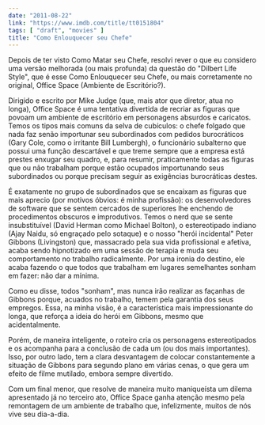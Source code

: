 ```yaml
---
date: "2011-08-22"
link: "https://www.imdb.com/title/tt0151804"
tags: [ "draft", "movies" ]
title: "Como Enlouquecer seu Chefe"
---
```

Depois de ter visto Como Matar seu Chefe, resolvi rever o que eu considero uma versão melhorada (ou mais profunda) da questão do "Dilbert Life Style", que é esse Como Enlouquecer seu Chefe, ou mais corretamente no original, Office Space (Ambiente de Escritório?).

Dirigido e escrito por Mike Judge (que, mais ator que diretor, atua no longa), Office Space é uma tentativa divertida de recriar as figuras que povoam um ambiente de escritório em personagens absurdos e caricatos. Temos os tipos mais comuns da selva de cubículos: o chefe folgado que nada faz senão importunar seu subordinados com pedidos burocráticos (Gary Cole, como o irritante Bill Lumbergh), o funcionário subalterno que possui uma função descartável e que treme sempre que a empresa está prestes enxugar seu quadro, e, para resumir, praticamente todas as figuras que ou não trabalham porque estão ocupados importunando seus subordinados ou porque precisam seguir as exigências burocráticas destes.

É exatamente no grupo de subordinados que se encaixam as figuras que mais aprecio (por motivos óbvios: é minha profissão): os desenvolvedores de software que se sentem cercados de superiores lhe enchendo de procedimentos obscuros e improdutivos. Temos o nerd que se sente insubstituível (David Herman como Michael Bolton), o estereotipado indiano (Ajay Naidu, só engraçado pelo sotaque) e o nosso "herói incidental" Peter Gibbons (Livingston) que, massacrado pela sua vida profissional e afetiva, acaba sendo hipnotizado em uma sessão de terapia e muda seu comportamento no trabalho radicalmente. Por uma ironia do destino, ele acaba fazendo o que todos que trabalham em lugares semelhantes sonham em fazer: não dar a mínima.

Como eu disse, todos "sonham", mas nunca irão realizar as façanhas de Gibbons porque, acuados no trabalho, temem pela garantia dos seus empregos. Essa, na minha visão, é a característica mais impressionante do longa, que reforça a ideia do herói em Gibbons, mesmo que acidentalmente.

Porém, de maneira inteligente, o roteiro cria os personagens estereotipados e os acompanha para a conclusão de cada um (ou dos mais importantes). Isso, por outro lado, tem a clara desvantagem de colocar constantemente a situação de Gibbons para segundo plano em várias cenas, o que gera um efeito de filme mutilado, embora sempre divertido.

Com um final menor, que resolve de maneira muito maniqueísta um dilema apresentado já no terceiro ato, Office Space ganha atenção mesmo pela remontagem de um ambiente de trabalho que, infelizmente, muitos de nós vive seu dia-a-dia.
